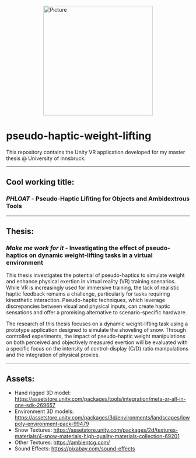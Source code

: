  <img src="https://github.com/user-attachments/assets/5a3c00b2-b015-4d80-a562-fe1cbe5e636f" 
        alt="Picture" 
        height="300" 
        style="display: block; margin: 0 auto" />
# pseudo-haptic-weight-lifting

This repository contains the Unity VR application developed for my master thesis @ University of Innsbruck:

___
## Cool working title:
### *PHLOAT* - Pseudo-Haptic Lifiting for Objects and Ambidextrous Tools

___
## Thesis:
### *Make me work for it* - Investigating the effect of pseudo-haptics on dynamic weight-lifting tasks in a virtual environment

This thesis investigates the potential of pseudo-haptics to simulate weight and enhance physical exertion in virtual reality (VR) training scenarios. While VR is increasingly used for immersive training, the lack of realistic haptic feedback remains a challenge, particularly for tasks requiring kinesthetic interaction. Pseudo-haptic techniques, which leverage discrepancies between visual and physical inputs, can create haptic sensations and offer a promising alternative to scenario-specific hardware.

The research of this thesis focuses on a dynamic weight-lifting task using a prototype application designed to simulate the shoveling of snow. Through controlled experiments, the impact of pseudo-haptic weight manipulations on both perceived and objectively measured exertion will be evaluated with a specific focus on the intensity of control-display (C/D) ratio manipulations and the integration of physical proxies.

___
## Assets:

- Hand rigged 3D model: https://assetstore.unity.com/packages/tools/integration/meta-xr-all-in-one-sdk-269657
- Environment 3D models: https://assetstore.unity.com/packages/3d/environments/landscapes/lowpoly-environment-pack-99479
- Snow Textures: https://assetstore.unity.com/packages/2d/textures-materials/4-snow-materials-high-quality-materials-collection-69201
- Other Textures: https://ambientcg.com/
- Sound Effects: https://pixabay.com/sound-effects
